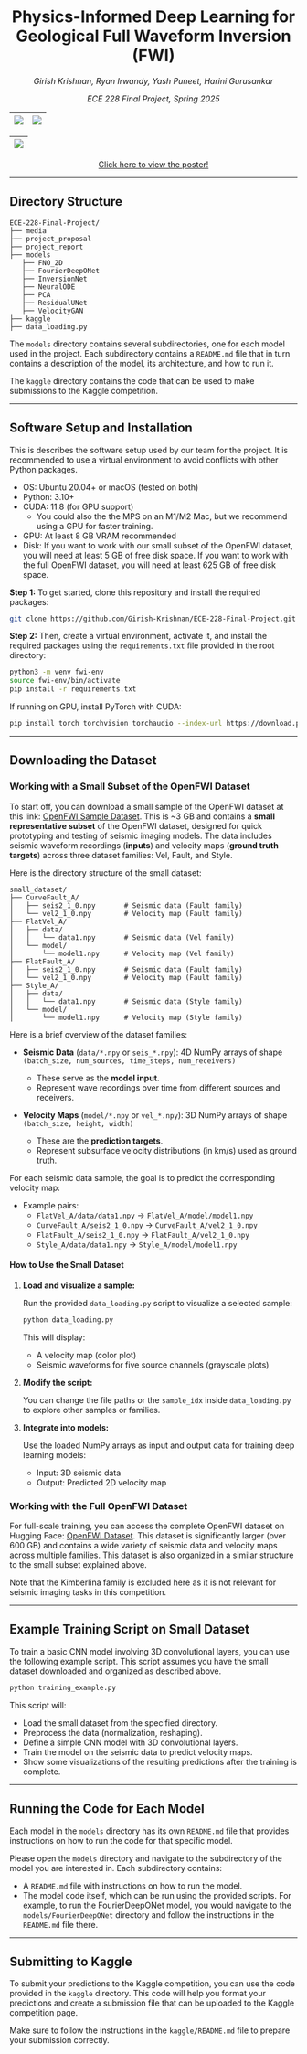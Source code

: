 # <center>Physics-Informed Deep Learning for Geological Full Waveform Inversion (FWI)</center>

*<center>Girish Krishnan, Ryan Irwandy, Yash Puneet, Harini Gurusankar</center>*

*<center>ECE 228 Final Project, Spring 2025</center>*

|![](./media/poster.png)|![](./media/team.png)|
|---|---|

|![](./media/waveform.gif)|
|---|

<center><a href="https://docs.google.com/presentation/d/1wfly51wmukF_M-mXVlJaRHG03IYZg2LK1fLiKip6Jt8/edit?usp=sharing" target="_blank">
      Click here to view the poster!
   </a></center>

---

## Directory Structure

```plaintext
ECE-228-Final-Project/
├── media
├── project_proposal
├── project_report
├── models
   ├── FNO_2D
   ├── FourierDeepONet
   ├── InversionNet
   ├── NeuralODE
   ├── PCA
   ├── ResidualUNet
   ├── VelocityGAN
├── kaggle
├── data_loading.py
```

The `models` directory contains several subdirectories, one for each model used in the project. Each subdirectory contains a `README.md` file that in turn contains a description of the model, its architecture, and how to run it.

The `kaggle` directory contains the code that can be used to make submissions to the Kaggle competition.

---

## Software Setup and Installation

This is describes the software setup used by our team for the project. It is recommended to use a virtual environment to avoid conflicts with other Python packages.

- OS: Ubuntu 20.04+ or macOS (tested on both)
- Python: 3.10+
- CUDA: 11.8 (for GPU support)
  - You could also the the MPS on an M1/M2 Mac, but we recommend using a GPU for faster training.
- GPU: At least 8 GB VRAM recommended
- Disk: If you want to work with our small subset of the OpenFWI dataset, you will need at least 5 GB of free disk space. If you want to work with the full OpenFWI dataset, you will need at least 625 GB of free disk space.

**Step 1:** To get started, clone this repository and install the required packages:

```bash
git clone https://github.com/Girish-Krishnan/ECE-228-Final-Project.git
```

**Step 2:** Then, create a virtual environment, activate it, and install the required packages using the `requirements.txt` file provided in the root directory:

```bash
python3 -m venv fwi-env
source fwi-env/bin/activate
pip install -r requirements.txt
```

If running on GPU, install PyTorch with CUDA:

```bash
pip install torch torchvision torchaudio --index-url https://download.pytorch.org/whl/cu118
```

---

## Downloading the Dataset

### Working with a Small Subset of the OpenFWI Dataset

To start off, you can download a small sample of the OpenFWI dataset at this link: [OpenFWI Sample Dataset](https://drive.google.com/drive/folders/1xN6Bc58ifY488msIMvQG5F8SZPz7YZrr?usp=sharing). This is ~3 GB and contains a **small representative subset** of the OpenFWI dataset, designed for quick prototyping and testing of seismic imaging models. The data includes seismic waveform recordings (**inputs**) and velocity maps (**ground truth targets**) across three dataset families: Vel, Fault, and Style.

Here is the directory structure of the small dataset:

```plaintext
small_dataset/
├── CurveFault_A/
│   ├── seis2_1_0.npy       # Seismic data (Fault family)
│   └── vel2_1_0.npy        # Velocity map (Fault family)
├── FlatVel_A/
│   ├── data/
│   │   └── data1.npy       # Seismic data (Vel family)
│   └── model/
│       └── model1.npy      # Velocity map (Vel family)
├── FlatFault_A/
│   ├── seis2_1_0.npy       # Seismic data (Fault family)
│   └── vel2_1_0.npy        # Velocity map (Fault family)
├── Style_A/
│   ├── data/
│   │   └── data1.npy       # Seismic data (Style family)
│   └── model/
│       └── model1.npy      # Velocity map (Style family)
```

Here is a brief overview of the dataset families:

- **Seismic Data** (`data/*.npy` or `seis_*.npy`):
  4D NumPy arrays of shape `(batch_size, num_sources, time_steps, num_receivers)`
  - These serve as the **model input**.
  - Represent wave recordings over time from different sources and receivers.

- **Velocity Maps** (`model/*.npy` or `vel_*.npy`):
  3D NumPy arrays of shape `(batch_size, height, width)`
  - These are the **prediction targets**.
  - Represent subsurface velocity distributions (in km/s) used as ground truth.


For each seismic data sample, the goal is to predict the corresponding velocity map:
- Example pairs:
  - `FlatVel_A/data/data1.npy` → `FlatVel_A/model/model1.npy`
  - `CurveFault_A/seis2_1_0.npy` → `CurveFault_A/vel2_1_0.npy`
  - `FlatFault_A/seis2_1_0.npy` → `FlatFault_A/vel2_1_0.npy`
  - `Style_A/data/data1.npy` → `Style_A/model/model1.npy`

#### How to Use the Small Dataset

1. **Load and visualize a sample:**

   Run the provided `data_loading.py` script to visualize a selected sample:

   ```bash
   python data_loading.py
   ```

   This will display:
   - A velocity map (color plot)
   - Seismic waveforms for five source channels (grayscale plots)

2. **Modify the script:**

   You can change the file paths or the `sample_idx` inside `data_loading.py` to explore other samples or families.

3. **Integrate into models:**

   Use the loaded NumPy arrays as input and output data for training deep learning models:
   - Input: 3D seismic data
   - Output: Predicted 2D velocity map

### Working with the Full OpenFWI Dataset

For full-scale training, you can access the complete OpenFWI dataset on Hugging Face: [OpenFWI Dataset](https://huggingface.co/datasets/samitizerxu/openfwi). This dataset is significantly larger (over 600 GB) and contains a wide variety of seismic data and velocity maps across multiple families. This dataset is also organized in a similar structure to the small subset explained above. 

Note that the Kimberlina family is excluded here as it is not relevant for seismic imaging tasks in this competition.

---

## Example Training Script on Small Dataset

To train a basic CNN model involving 3D convolutional layers, you can use the following example script. This script assumes you have the small dataset downloaded and organized as described above.

```bash
python training_example.py
```

This script will:
- Load the small dataset from the specified directory.
- Preprocess the data (normalization, reshaping).
- Define a simple CNN model with 3D convolutional layers.
- Train the model on the seismic data to predict velocity maps.
- Show some visualizations of the resulting predictions after the training is complete.

---

## Running the Code for Each Model

Each model in the `models` directory has its own `README.md` file that provides instructions on how to run the code for that specific model. 

Please open the `models` directory and navigate to the subdirectory of the model you are interested in. Each subdirectory contains:
- A `README.md` file with instructions on how to run the model.
- The model code itself, which can be run using the provided scripts.
For example, to run the FourierDeepONet model, you would navigate to the `models/FourierDeepONet` directory and follow the instructions in the `README.md` file there.

---

## Submitting to Kaggle

To submit your predictions to the Kaggle competition, you can use the code provided in the `kaggle` directory. This code will help you format your predictions and create a submission file that can be uploaded to the Kaggle competition page.

Make sure to follow the instructions in the `kaggle/README.md` file to prepare your submission correctly.